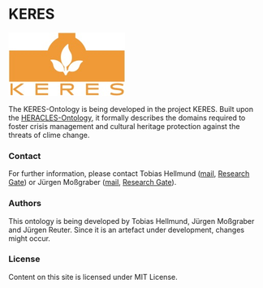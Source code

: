 # KERES

[![KERES](./assets/logo.jpeg)](keres.k8s.ilt-dmz.iosb.fraunhofer.de/) 

The KERES-Ontology is being developed in the project KERES. Built upon the [HERACLES-Ontology](https://github.com/FraunhoferIOSB/HERACLES/), it formally describes the domains required to foster crisis management and cultural heritage protection against the threats of clime change.

### Contact

For further information, please contact Tobias Hellmund ([mail](mailto:tobias.hellmund@iosb.fraunhofer.de), [Research Gate](https://www.researchgate.net/profile/Tobias_Hellmund)) or Jürgen Moßgraber ([mail](mailto:juergen.mossgraber@iosb.fraunhofer.de), [Research Gate](https://www.researchgate.net/profile/Juergen_Mossgraber)).

### Authors

This ontology is being  developed by Tobias Hellmund, Jürgen Moßgraber and Jürgen Reuter. Since it is an artefact under development, changes might occur.

### License

Content on this site is licensed under MIT License.

